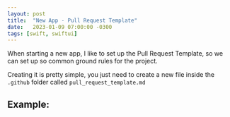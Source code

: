 ```yaml
---
layout: post
title:  "New App - Pull Request Template"
date:   2023-01-09 07:00:00 -0300
tags: [swift, swiftui]
---
```


When starting a new app, I like to set up the Pull Request Template, so we can set up so common ground rules for the project.

Creating it is pretty simple, you just need to create a new file inside the `.github` folder called `pull_request_template.md`

## Example:

<script src="https://gist.github.com/mdb1/3e773aa8eedc4e38dd3b5b501c7c72cd.js"></script>